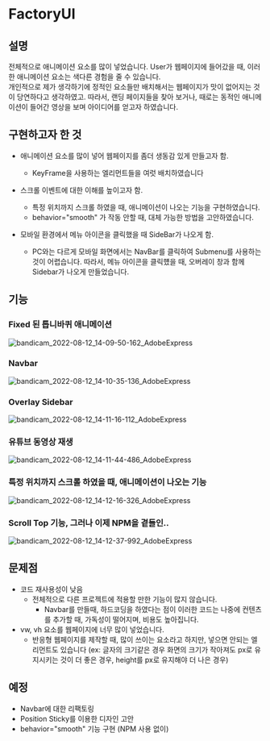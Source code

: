 # FactoryUI

## 설명

전체적으로 애니메이션 요소를 많이 넣었습니다. User가 웹페이지에 들어갔을 때, 이러한 애니메이션 요소는 색다른 경험을 줄 수 있습니다.  
개인적으로 제가 생각하기에 정적인 요소들만 배치해서는 웹페이지가 맛이 없어지는 것이 당연하다고 생각하였고.
따라서, 랜딩 페이지들을 찾아 보거나, 때로는 동적인 애니메이션이 들어간 영상을 보며 아이디어를 얻고자 하였습니다.

## 구현하고자 한 것

 * 애니메이션 요소를 많이 넣어 웹페이지를 좀더 생동감 있게 만들고자 함.
    * KeyFrame을 사용하는 엘리먼트들을 여럿 배치하였습니다
  
 * 스크롤 이벤트에 대한 이해를 높이고자 함.
    * 특정 위치까지 스크롤 하였을 때, 애니메이션이 나오는 기능을 구현하였습니다.
    * behavior="smooth" 가 작동 안할 때, 대체 가능한 방법을 고안하였습니다.
 * 모바일 환경에서 메뉴 아이콘을 클릭했을 때 SideBar가 나오게 함.
    * PC와는 다르게 모바일 화면에서는 NavBar를 클릭하여 Submenu를 사용하는 것이 어렵습니다. 따라서, 메뉴 아이콘을 클릭헀을 때, 오버레이 창과 함께 Sidebar가 나오게 만들었습니다.

## 기능

### Fixed 된 톱니바퀴 애니메이션
![bandicam_2022-08-12_14-09-50-162_AdobeExpress](https://user-images.githubusercontent.com/31788366/184289756-eed6b88a-2c4e-4159-9a62-9b22a4f519b8.gif)

### Navbar
![bandicam_2022-08-12_14-10-35-136_AdobeExpress](https://user-images.githubusercontent.com/31788366/184289755-5fd2e5de-6b5d-4cfc-bfb0-bde799842bf3.gif)

### Overlay Sidebar
![bandicam_2022-08-12_14-11-16-112_AdobeExpress](https://user-images.githubusercontent.com/31788366/184289750-6e463abe-9f69-42f5-bbd2-8f455a8daf67.gif)

### 유튜브 동영상 재생
![bandicam_2022-08-12_14-11-44-486_AdobeExpress](https://user-images.githubusercontent.com/31788366/184289747-98a49bbb-deb5-4566-a4e7-6424abfe8412.gif)

### 특정 위치까지 스크롤 하였을 때, 애니메이션이 나오는 기능
![bandicam_2022-08-12_14-12-16-326_AdobeExpress](https://user-images.githubusercontent.com/31788366/184289742-b710199a-c703-4678-a894-9997954a64cf.gif)

### Scroll Top 기능, 그러나 이제 NPM을 곁들인..
![bandicam_2022-08-12_14-12-37-992_AdobeExpress](https://user-images.githubusercontent.com/31788366/184289735-a11dc908-986e-440c-a1c4-b03dea394cde.gif)


## 문제점

 * 코드 재사용성이 낮음
    * 전체적으로 다른 프로젝트에 적용할 만한 기능이 많지 않습니다.
       * Navbar를 만들때, 하드코딩을 하였다는 점이 이러한 코드는 나중에 컨텐츠를 추가할 때, 가독성이 떨어지며, 비용도 높아집니다.
 * vw, vh 요소를 웹페이지에 너무 많이 넣었습니다.
    * 반응형 웹페이지를 제작할 때, 많이 쓰이는 요소라고 하지만, 넣으면 안되는 엘리먼트도 있습니다 (ex: 글자의 크기같은 경우 화면의 크기가 작아져도 px로 유지시키는 것이 더 좋은 경우, height를 px로 유지해야 더 나은 경우)
    
## 예정

  * Navbar에 대한 리팩토링
  * Position Sticky를 이용한 디자인 고안
  * behavior="smooth" 기능 구현 (NPM 사용 없이)
 


